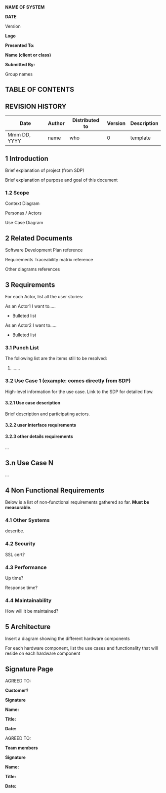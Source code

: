 **NAME OF SYSTEM**

**DATE**

Version

**Logo**

**Presented To:**

**Name (client or class)**

**Submitted By:**

Group names

TABLE OF CONTENTS
-----------------

REVISION HISTORY
----------------

| **Date** | **Author** | **Distributed to** | **Version** | **Description** |
| --- | --- | --- | --- | --- |
| Mmm DD, YYYY | name | who | 0 | template |

1 Introduction
--------------

Brief explanation of project (from SDP)

Brief explanation of purpose and goal of this document

### 1.2 Scope

Context Diagram

Personas / Actors

Use Case Diagram

2 Related Documents
-------------------

Software Development Plan reference

Requirements Traceability matrix reference

Other diagrams references

3 Requirements
--------------

For each Actor, list all the user stories:

As an Actor1 I want to.....

-   Bulleted list

As an Actor2 I want to.....

-   Bulleted list

### 3.1 Punch List

The following list are the items still to be resolved:

1.  ......

### 3.2 Use Case 1 (example: comes directly from SDP)

High-level information for the use case. Link to the SDP for detailed flow.

#### 3.2.1 Use case description

Brief description and participating actors.

#### 3.2.2 user interface requirements

#### 3.2.3 other details requirements

...

3.n Use Case N
--------------

...

4 Non Functional Requirements
-----------------------------

Below is a list of non-functional requirements gathered so far. **Must be measurable.**

### 4.1 Other Systems

describe.

### 4.2 Security

SSL cert?

### 4.3 Performance

Up time?

Response time?

### 4.4 Maintainability

How will it be maintained?

5 Architecture
--------------

Insert a diagram showing the different hardware components

For each hardware component, list the use cases and functionality that will reside on each hardware component

Signature Page
--------------

AGREED TO:

**Customer?**

**Signature**

**Name:**

**Title:**

**Date:**

AGREED TO:

**Team members**

**Signature**

**Name:**

**Title:**

**Date:**
